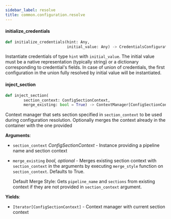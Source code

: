 ```yaml
---
sidebar_label: resolve
title: common.configuration.resolve
---
```


#### initialize\_credentials

```python
def initialize_credentials(hint: Any,
                           initial_value: Any) -> CredentialsConfiguration
```

Instantiate credentials of type `hint` with `initial_value`. The initial value must be a native representation (typically string)
or a dictionary corresponding to credential's fields. In case of union of credentials, the first configuration in the union fully resolved by
initial value will be instantiated.

#### inject\_section

```python
def inject_section(
        section_context: ConfigSectionContext,
        merge_existing: bool = True) -> ContextManager[ConfigSectionContext]
```

Context manager that sets section specified in `section_context` to be used during configuration resolution. Optionally merges the context already in the container with the one provided

**Arguments**:

- `section_context` _ConfigSectionContext_ - Instance providing a pipeline name and section context
- `merge_existing` _bool, optional_ - Merges existing section context with `section_context` in the arguments by executing `merge_style` function on `section_context`. Defaults to True.
  
  Default Merge Style:
  Gets `pipeline_name` and `sections` from existing context if they are not provided in `section_context` argument.
  

**Yields**:

- `Iterator[ConfigSectionContext]` - Context manager with current section context

